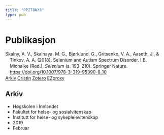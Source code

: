```yaml
---
title: "RPZT8NX8"
type: pub
---
```

<h1>Publikasjon</h1>
<article id="csl-bib-container-RPZT8NX8" class="csl-bib-container">
  <div class="csl-bib-body" style="line-height: 1.35; padding-left: 1em; text-indent:-1em;">
  <div class="csl-entry">Skalny, A. V., Skalnaya, M. G., Bj&#xF8;rklund, G., Gritsenko, V. A., Aaseth, J., &amp; Tinkov, A. A. (2018). Selenium and Autism Spectrum Disorder. I B. Michalke (Red.), <i>Selenium</i> (s. 193&#x2013;210). Springer Nature. <a href="https://doi.org/10.1007/978-3-319-95390-8_10">https://doi.org/10.1007/978-3-319-95390-8_10</a></div>
</div>
  <div class="csl-bib-buttons">
    <a href="#taxonomy-article-RPZT8NX8" class="csl-bib-button">Arkiv</a>
    <a href alt="Cristin URL" class="csl-bib-button">Cristin</a>
    <a href alt="Zotero URL" class="csl-bib-button">Zotero</a>
    <a href="http://ezproxy.inn.no/login?url=https://doi.org/10.1007/978-3-319-95390-8_10" class="csl-bib-button">EZproxy</a>
  </div>
  <div id="csl-bib-meta-container-RPZT8NX8"></div>
</article>
<div id="csl-bib-meta-RPZT8NX8" class="csl-bib-meta">
  <article id="taxonomy-article-RPZT8NX8" class="taxonomy-article">
    <h1>Arkiv</h1>
    <ul>
      <li>Høgskolen i Innlandet</li>
      <li>Fakultet for helse- og sosialvitenskap</li>
      <li>Institutt for helse- og sykepleievitenskap</li>
      <li>2019</li>
      <li>Februar</li>
    </ul>
  </article>
</div>
